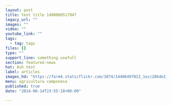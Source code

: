 ```yaml
---
layout: post
title: test title 1408060517947
legacy_url: ""
images: ""
video: ""
youtube_link: ""
tags:
  - tag: tags
files: []
type: ""
support_line: something usefull
section: featured-news
hat: Ash test
label: articles
images_hd: "https://farm4.staticflickr.com/3874/14406497013_1ecc286de2_b.jpg"
menu: agricultura camponesa
published: true
date: "2014-08-14T23:55:18+00:00"

---
```

